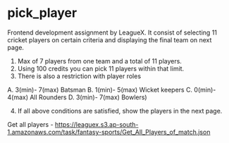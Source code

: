 # pick_player
Frontend development assignment by LeagueX. It consist of selecting 11 cricket players on certain criteria and displaying the final team on next page.

1. Max of 7 players from one team and a total of 11 players.
2. Using 100 credits you can pick 11 players within that limit.
3. There is also a restriction with player roles

  A. 3(min)- 7(max) Batsman
  B. 1(min)- 5(max) Wicket keepers
  C. 0(min)- 4(max) All Rounders
  D. 3(min)- 7(max) Bowlers)

4. If all above conditions are satisfied, show the players in the next page.

Get all players - https://leaguex.s3.ap-south-1.amazonaws.com/task/fantasy-sports/Get_All_Players_of_match.json
